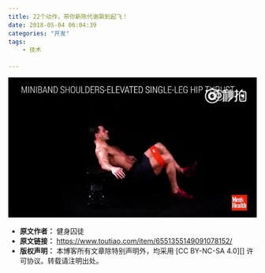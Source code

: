```yaml
---
title: 22个动作，带你新陈代谢飙到起飞！
date: 2018-05-04 06:04:39
categories: "开发"
tags:
	- 技术

---
```


[![I2QN-MYBZ-NZUA.jpg][]][I2QN-MYBZ-NZUA.jpg 1]


[I2QN-MYBZ-NZUA.jpg]: static/resources/crawler/I2QN-MYBZ-NZUA.jpg
[I2QN-MYBZ-NZUA.jpg 1]: static/resources/crawler/ARZF-3UEQ-EZNI.mp4
 *  **原文作者：** 健身囚徒
 *  **原文链接：** https://www.toutiao.com/item/6551355149091078152/
 *  **版权声明：** 本博客所有文章除特别声明外，均采用 [CC BY-NC-SA 4.0][] 许可协议。转载请注明出处。
